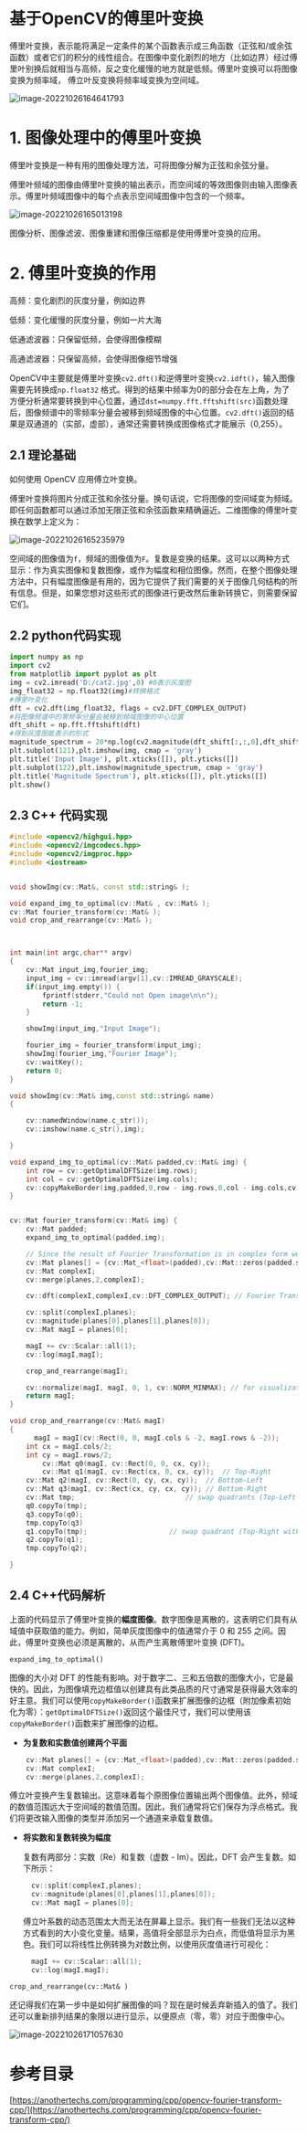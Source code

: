 # 基于OpenCV的傅里叶变换

傅里叶变换，表示能将满足一定条件的某个函数表示成三角函数（正弦和/或余弦函数）或者它们的积分的线性组合。在图像中变化剧烈的地方（比如边界）经过傅里叶别换后就相当与高频，反之变化缓慢的地方就是低频。傅里叶变换可以将图像变换为频率域， 傅立叶反变换将频率域变换为空间域。

![image-20221026164641793](C:\Users\Administrator\AppData\Roaming\Typora\typora-user-images\image-20221026164641793.png)

# 1. 图像处理中的傅里叶变换

傅里叶变换是一种有用的图像处理方法，可将图像分解为正弦和余弦分量。

傅里叶频域的图像由傅里叶变换的输出表示，而空间域的等效图像则由输入图像表示。傅里叶频域图像中的每个点表示空间域图像中包含的一个频率。

![image-20221026165013198](C:\Users\Administrator\AppData\Roaming\Typora\typora-user-images\image-20221026165013198.png)

图像分析、图像滤波、图像重建和图像压缩都是使用傅里叶变换的应用。



# 2. 傅里叶变换的作用

高频：变化剧烈的灰度分量，例如边界

低频：变化缓慢的灰度分量，例如一片大海

低通滤波器：只保留低频，会使得图像模糊

高通滤波器：只保留高频，会使得图像细节增强

OpenCV中主要就是傅里叶变换`cv2.dft()`和逆傅里叶变换`cv2.idft()`，输入图像需要先转换成`np.float32` 格式。得到的结果中频率为0的部分会在左上角，为了方便分析通常要转换到中心位置，通过`dst=numpy.fft.fftshift(src)`函数处理后，图像频谱中的零频率分量会被移到频域图像的中心位置。`cv2.dft()`返回的结果是双通道的（实部，虚部），通常还需要转换成图像格式才能展示（0,255）。

## 2.1 理论基础

如何使用 OpenCV 应用傅立叶变换。

傅里叶变换将图片分成正弦和余弦分量。换句话说，它将图像的空间域变为频域。即任何函数都可以通过添加无限正弦和余弦函数来精确逼近。二维图像的傅里叶变换在数学上定义为：

![image-20221026165235979](C:\Users\Administrator\AppData\Roaming\Typora\typora-user-images\image-20221026165235979.png)

空间域的图像值为`f`，频域的图像值为`F`。复数是变换的结果。这可以以两种方式显示：作为真实图像和复数图像，或作为幅度和相位图像。然而，在整个图像处理方法中，只有幅度图像是有用的，因为它提供了我们需要的关于图像几何结构的所有信息。但是，如果您想对这些形式的图像进行更改然后重新转换它，则需要保留它们。

## 2.2 python代码实现

```python
import numpy as np
import cv2
from matplotlib import pyplot as plt
img = cv2.imread('D:/cat2.jpg',0) #0表示灰度图
img_float32 = np.float32(img)#转换格式
#傅里叶变化
dft = cv2.dft(img_float32, flags = cv2.DFT_COMPLEX_OUTPUT)
#将图像频谱中的零频率分量会被移到频域图像的中心位置
dft_shift = np.fft.fftshift(dft)
#得到灰度图能表示的形式
magnitude_spectrum = 20*np.log(cv2.magnitude(dft_shift[:,:,0],dft_shift[:,:,1]))
plt.subplot(121),plt.imshow(img, cmap = 'gray')
plt.title('Input Image'), plt.xticks([]), plt.yticks([])
plt.subplot(122),plt.imshow(magnitude_spectrum, cmap = 'gray')
plt.title('Magnitude Spectrum'), plt.xticks([]), plt.yticks([])
plt.show()

```

## 2.3 C++ 代码实现

```C++
#include <opencv2/highgui.hpp>
#include <opencv2/imgcodecs.hpp>
#include <opencv2/imgproc.hpp>
#include <iostream>


void showImg(cv::Mat&, const std::string& );

void expand_img_to_optimal(cv::Mat& , cv::Mat& );
cv::Mat fourier_transform(cv::Mat& );
void crop_and_rearrange(cv::Mat& );



int main(int argc,char** argv)
{
	cv::Mat input_img,fourier_img;
	input_img = cv::imread(argv[1],cv::IMREAD_GRAYSCALE);
	if(input_img.empty()) {
		fprintf(stderr,"Could not Open image\n\n");
		return -1;
	}

	showImg(input_img,"Input Image");

	fourier_img = fourier_transform(input_img);
	showImg(fourier_img,"Fourier Image");
	cv::waitKey();
	return 0;
}

void showImg(cv::Mat& img,const std::string& name)
{

	cv::namedWindow(name.c_str());
	cv::imshow(name.c_str(),img);

}

void expand_img_to_optimal(cv::Mat& padded,cv::Mat& img) {
	int row = cv::getOptimalDFTSize(img.rows);
	int col = cv::getOptimalDFTSize(img.cols);
	cv::copyMakeBorder(img,padded,0,row - img.rows,0,col - img.cols,cv::BORDER_CONSTANT,cv::Scalar::all(0));
}


cv::Mat fourier_transform(cv::Mat& img) {
	cv::Mat padded;
	expand_img_to_optimal(padded,img);

	// Since the result of Fourier Transformation is in complex form we make two planes to hold  real and imaginary value
	cv::Mat planes[] = {cv::Mat_<float>(padded),cv::Mat::zeros(padded.size(),CV_32F)};
	cv::Mat complexI;
	cv::merge(planes,2,complexI);

	cv::dft(complexI,complexI,cv::DFT_COMPLEX_OUTPUT); // Fourier Transform

	cv::split(complexI,planes);
	cv::magnitude(planes[0],planes[1],planes[0]);
	cv::Mat magI = planes[0];

	magI += cv::Scalar::all(1);
	cv::log(magI,magI);

	crop_and_rearrange(magI);

	cv::normalize(magI, magI, 0, 1, cv::NORM_MINMAX); // for visualization purposes
	return magI;
}

void crop_and_rearrange(cv::Mat& magI)
{
	  magI = magI(cv::Rect(0, 0, magI.cols & -2, magI.rows & -2));
    int cx = magI.cols/2;
    int cy = magI.rows/2;
		cv::Mat q0(magI, cv::Rect(0, 0, cx, cy));
		cv::Mat q1(magI, cv::Rect(cx, 0, cx, cy));  // Top-Right
    cv::Mat q2(magI, cv::Rect(0, cy, cx, cy));  // Bottom-Left
    cv::Mat q3(magI, cv::Rect(cx, cy, cx, cy)); // Bottom-Right
    cv::Mat tmp;                           // swap quadrants (Top-Left with Bottom-Right)
    q0.copyTo(tmp);
    q3.copyTo(q0);
    tmp.copyTo(q3)
    q1.copyTo(tmp);                    // swap quadrant (Top-Right with Bottom-Left)
    q2.copyTo(q1);
    tmp.copyTo(q2);

}
```

## 2.4 C++代码解析

上面的代码显示了傅里叶变换的**幅度图像**。数字图像是离散的，这表明它们具有从域值中获取值的能力。例如，简单灰度图像中的值通常介于 0 和 255 之间。因此，傅里叶变换也必须是离散的，从而产生离散傅里叶变换 (DFT)。

`expand_img_to_optimal()`  

图像的大小对 DFT 的性能有影响。对于数字二、三和五倍数的图像大小，它是最快的。因此，为图像填充边框值以创建具有此类品质的尺寸通常是获得最大效率的好主意。我们可以使用`copyMakeBorder()`函数来扩展图像的边框（附加像素初始化为零）：`getOptimalDFTSize()`返回这个最佳尺寸，我们可以使用该`copyMakeBorder()`函数来扩展图像的边框。

+ **为复数和实数值创建两个平面**

```c++
    cv::Mat planes[] = {cv::Mat_<float>(padded),cv::Mat::zeros(padded.size(),CV_32F)};
	cv::Mat complexI;
	cv::merge(planes,2,complexI);
```

傅立叶变换产生复数输出。这意味着每个原图像位置输出两个图像值。此外，频域的数值范围远大于空间域的数值范围。因此，我们通常将它们保存为浮点格式。我们将更改输入图像的类型并添加另一个通道来承载复数值。

+ **将实数和复数转换为幅度**

  复数有两部分：实数（Re）和复数（虚数 - Im）。因此，DFT 会产生复数。如下所示：

  ```C++
  	cv::split(complexI,planes);
  	cv::magnitude(planes[0],planes[1],planes[0]);
  	cv::Mat magI = planes[0];
  ```

  傅立叶系数的动态范围太大而无法在屏幕上显示。我们有一些我们无法以这种方式看到的大小变化变量。结果，高值将全部显示为白点，而低值将显示为黑色。我们可以将线性比例转换为对数比例，以使用灰度值进行可视化：

  ```C++
  	magI += cv::Scalar::all(1);
  	cv::log(magI,magI);
  ```

  

`crop_and_rearrange(cv::Mat& )`

还记得我们在第一步中是如何扩展图像的吗？现在是时候丢弃新插入的值了。我们还可以重新排列结果的象限以进行显示，以便原点（零，零）对应于图像中心。

![image-20221026171057630](C:\Users\Administrator\AppData\Roaming\Typora\typora-user-images\image-20221026171057630.png)

# 参考目录 

[https://anothertechs.com/programming/cpp/opencv-fourier-transform-cpp/](https://anothertechs.com/programming/cpp/opencv-fourier-transform-cpp/)